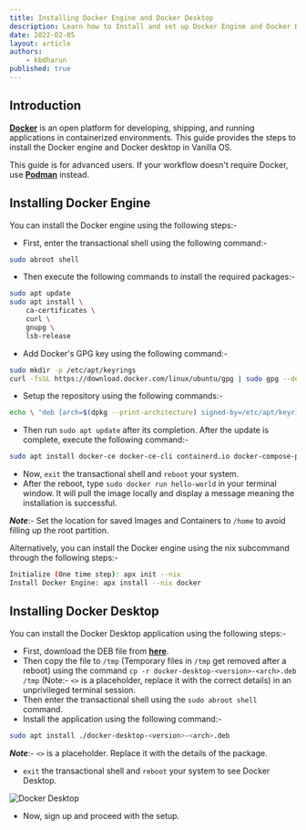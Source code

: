 ```yaml
---
title: Installing Docker Engine and Docker Desktop
description: Learn how to Install and set up Docker Engine and Docker Desktop in Vanilla OS.
date: 2022-02-05
layout: article
authors: 
    - kbdharun
published: true
---
```


## Introduction

[**Docker**](https://www.docker.com/) is an open platform for developing, shipping, and running applications in containerized environments. This guide provides the steps to install the Docker engine and Docker desktop in Vanilla OS.

This guide is for advanced users. If your workflow doesn't require Docker,  use [**Podman**](https://podman.io/) instead.

## Installing Docker Engine

You can install the Docker engine using the following steps:-

- First, enter the transactional shell using the following command:-

```bash
sudo abroot shell
```

- Then execute the following commands to install the required packages:-

```bash
sudo apt update
sudo apt install \
    ca-certificates \
    curl \
    gnupg \
    lsb-release
```

- Add Docker's GPG key using the following command:-

```bash
sudo mkdir -p /etc/apt/keyrings
curl -fsSL https://download.docker.com/linux/ubuntu/gpg | sudo gpg --dearmor -o /etc/apt/keyrings/docker.gpg
```

- Setup the repository using the following commands:-

```bash
echo \ "deb [arch=$(dpkg --print-architecture) signed-by=/etc/apt/keyrings/docker.gpg] https://download.docker.com/linux/ubuntu \ $(lsb_release -cs) stable" | sudo tee /etc/apt/sources.list.d/docker.list > /dev/null
```

- Then run `sudo apt update` after its completion. After the update is complete, execute the following command:-

```bash
sudo apt install docker-ce docker-ce-cli containerd.io docker-compose-plugin
```

- Now, `exit` the transactional shell and `reboot` your system.
- After the reboot, type `sudo docker run hello-world` in your terminal window. It will pull the image locally and display a message meaning the installation is successful.

**_Note_**:- Set the location for saved Images and Containers to `/home` to avoid filling up the root partition.

Alternatively, you can install the Docker engine using the nix subcommand through the following steps:-

```bash
Initialize (One time step): apx init --nix
Install Docker Engine: apx install --nix docker
```

## Installing Docker Desktop

You can install the Docker Desktop application using the following steps:-

- First, download the DEB file from [**here**](https://docs.docker.com/desktop/install/ubuntu/).
- Then copy the file to `/tmp` (Temporary files in `/tmp` get removed after a reboot) using the command `cp -r docker-desktop-<version>-<arch>.deb /tmp` (Note:- `<>` is a placeholder, replace it with the correct details) in an unprivileged terminal session.
- Then enter the transactional shell using the `sudo abroot shell` command.
- Install the application using the following command:-

```bash
sudo apt install ./docker-desktop-<version>-<arch>.deb
```

**_Note_**:- `<>` is a placeholder. Replace it with the details of the package.

- `exit` the transactional shell and `reboot` your system to see Docker Desktop.

![Docker Desktop](/assets/uploads/Miscellaneous/Docker-Desktop.webp)

- Now, sign up and proceed with the setup.
